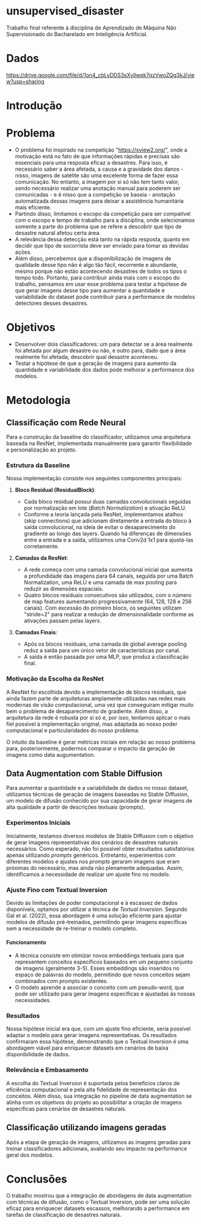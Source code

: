 # unsupervised_disaster
Trabalho final referente à disciplina de Aprendizado de Máquina Não Supervisionado do Bacharelado em Inteligência Artificial.

# Dados
https://drive.google.com/file/d/1on4_cbLyDDS3sXyllwpk7qzVwoZQg3kJ/view?usp=sharing

# Introdução

# Problema
* O problema foi inspirado na competição "https://xview2.org/", onde a motivação está no fato de que informações rápidas e precisas são essenciais para uma resposta eficaz a desastres. Para isso, é necessário saber a área afetada, a causa e a gravidade dos danos - nisso, imagens de satélite são uma excelente forma de fazer essa comunicação. No entanto, a imagem por si só não tem tanto valor, sendo necessário realizar uma anotação manual para poderem ser comunicadas - e é nisso que a competição se baseia - anotação automatizada dessas imagens para deixar a assistência humanitária mais eficiente.
* Partindo disso, limitamos o escopo da competição para ser compatível com o escopo e tempo de trabalho para a disciplina, onde selecionamos somente a parte do problema que se refere a descobrir que tipo de desastre natural afetou certa área.
* A relevância dessa detecção está tanto na rápida resposta, quanto em decidir que tipo de socorrista deve ser enviado para tomar as devidas ações.
* Além disso, percebemos que a disponibilização de imagens de qualidade desse tipo não é algo tão fácil, recorrente e abundante, mesmo porque não estão acontecendo desastres de todos os tipos o tempo todo. Portanto, para contribuir ainda mais com o escopo do trabalho, pensamos em usar esse problema para testar a hipótese de que gerar imagens desse tipo para aumentar a quantidade e variabilidade do dataset pode contribuir para a performance de modelos detectores desses desastres.

# Objetivos
* Desenvolver dois classificadores: um para detectar se a área realmente foi afetada por algum desastre ou não, e outro para, dado que a área realmente foi afetada, descobrir qual desastre aconteceu.
* Testar a hipótese de que a geração de imagens para aumento da quantidade e variabilidade dos dados pode melhorar a performance dos modelos.

# Metodologia

## Classificação com Rede Neural

Para a construção da baseline do classificador, utilizamos uma arquitetura baseada na ResNet, implementada manualmente para garantir flexibilidade e personalização ao projeto.

### Estrutura da Baseline
Nossa implementação consiste nos seguintes componentes principais:

1. **Bloco Residual (ResidualBlock)**:
    - Cada bloco residual possui duas camadas convolucionais seguidas por normalização em lote (*Batch Normalization*) e ativação ReLU.
    - Conforme a teoria lançada pela ResNet, implementamos atalhos (skip connections) que adicionam diretamente a entrada do bloco à saída convolucional, na ideia de evitar o desaparecimento do gradiente ao longo das layers. Quando há diferenças de dimensões entre a entrada e a saída, utilizamos uma Conv2d 1x1 para ajustá-las corretamente.

2. **Camadas da ResNet**:
    - A rede começa com uma camada convolucional inicial que aumenta a profundidade das imagens para 64 canais, seguida por uma Batch Normalization, uma ReLU e uma camada de max pooling para reduzir as dimensões espaciais.
    - Quatro blocos residuais consecutivos são utilizados, com o número de map features aumentando progressivamente (64, 128, 128 e 256 canais). Com excessão do primeiro bloco, os seguintes utilizam "stride=2" para realizar a redução de dimensionalidade conforme as ativações passam pelas layers.

3. **Camadas Finais**:
    - Após os blocos residuais, uma camada de global average pooling reduz a saída para um único vetor de características por canal.
    - A saída é então passada por uma MLP, que produz a classificação final.

### Motivação da Escolha da ResNet

A ResNet foi escolhida devido a implementação de blocos residuais, que ainda fazem parte de arquiteturas amplamente utilizadas nas redes mais modernas de visão computacional, uma vez que conseguiram mitigar muito bem o problema de desaparecimento de gradiente. Além disso, a arquitetura da rede é robusta por si só e, por isso, tentamos aplicar o mais fiel possível à implementação original, mas adaptada ao nosso poder computacional e particularidades do nosso problema.

O intuito da baseline é gerar métricas iniciais em relação ao nosso problema para, posteriormente, podermos comparar o impacto da geração de imagens como data augumentation.

## Data Augmentation com Stable Diffusion

Para aumentar a quantidade e a variabilidade de dados no nosso dataset, utilizamos técnicas de geração de imagens baseadas no Stable Diffusion, um modelo de difusão conhecido por sua capacidade de gerar imagens de alta qualidade a partir de descrições textuais (prompts).

### Experimentos Iniciais
Inicialmente, testamos diversos modelos de Stable Diffusion com o objetivo de gerar imagens representativas dos cenários de desastres naturais necessários. Como esperado, não foi possível obter resultados satisfatórios apenas utilizando *prompts* genéricos. Entretanto, experimentos com diferentes modelos e ajustes nos *prompts* geraram imagens que eram próximas do necessário, mas ainda não plenamente adequadas. Assim, identificamos a necessidade de realizar um ajuste fino no modelo.

### Ajuste Fino com Textual Inversion
Devido às limitações de poder computacional e à escassez de dados disponíveis, optamos por utilizar a técnica de *Textual Inversion*. Segundo Gal et al. (2022), essa abordagem é uma solução eficiente para ajustar modelos de difusão pré-treinados, permitindo gerar imagens específicas sem a necessidade de re-treinar o modelo completo.

#### Funcionamento
- A técnica consiste em otimizar novos embeddings textuais para que representem conceitos específicos baseados em um pequeno conjunto de imagens (geralmente 3-5). Esses embeddings são inseridos no espaço de palavras do modelo, permitindo que novos conceitos sejam combinados com prompts existentes.
- O modelo aprende a associar o conceito com um pseudo-word, que pode ser utilizado para gerar imagens específicas e ajustadas às nossas necessidades.

### Resultados
Nossa hipótese inicial era que, com um ajuste fino eficiente, seria possível adaptar o modelo para gerar imagens representativas. Os resultados confirmaram essa hipótese, demonstrando que o Textual Inversion é uma abordagem viável para enriquecer datasets em cenários de baixa disponibilidade de dados.

### Relevância e Embasamento
A escolha do Textual Inversion é suportada pelos benefícios claros de eficiência computacional e pela alta fidelidade de representação dos conceitos. Além disso, sua integração no pipeline de data augmentation se alinha com os objetivos do projeto ao possibilitar a criação de imagens específicas para cenários de desastres naturais.

## Classificação utilizando imagens geradas

Após a etapa de geração de imagens, utilizamos as imagens geradas para treinar classificadores adicionais, avaliando seu impacto na performance geral dos modelos.

# Conclusões
O trabalho mostrou que a integração de abordagens de data augmentation com técnicas de difusão, como o Textual Inversion, pode ser uma solução eficaz para enriquecer datasets escassos, melhorando a performance em tarefas de classificação de desastres naturais.
